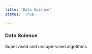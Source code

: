```yaml
---
title: 'Data Science'
status:  True

---
```


### Data Science

Supervised and unsupervised algotihms